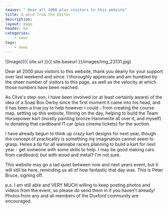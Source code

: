 ```yaml
---
teaser: " Dear all 2000 plus visitors to this website"
title: A word from the Editor
description:
layout: page
header: no
categories:
    - news
tags:
    - news
---
```


![Image]({{ site.url }}{{ site.baseurl }}/images/img_23131.jpg)

Dear all 2000 plus visitors to this website, thank you dearly for your support over last weekend and since. I thoroughly appreciate and am humbled by the sheer number of visitors to this page, as well as the velocity at which those numbers have been reached.

As Clive's step-son, I have been involved (or at least certainly aware) of the idea of a Soap Box Derby since the first moment it came into his head, and it has been a true joy to help however I could - from creating the course map, setting up this website, filming on the day, helping to build the Team Horsepower kart (mostly painting bronze Hammerite all over it, and myself) to donating that cardboard f1 car (plus cinema tickets) for the auction.

I have already begun to think up crazy kart designs for next year, though the concept of practicality is something my imagination cannot seem to grasp. Heres a tip for all wannabe racers planning to build a kart for next year - get someone with some skills to help. I may be good making cars from cardboard, but with wood and metal? I'm not sure.

This website may go a tad quiet between now and next years event, but it will still be here, reminding us all of how fantastic that day was. This is Peter Bruce, signing off.

p.s. I am still able and VERY MUCH willing to keep posting photos and videos from the event, so please do send them in if you haven't already! Photos from any and all members of the Duxford community are encouraged.
